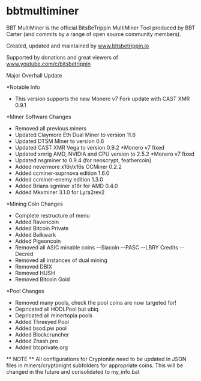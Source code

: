 # bbtmultiminer

BBT MultiMiner is the official BitsBeTrippin MultiMiner Tool produced by BBT Carter (and commits by a range of open source community members).

Created, updated and maintained by www.bitsbetrippin.io

Supported by donations and great viewers of www.youtube.com/c/bitsbetrippin

Major Overhall Update

*Notable Info
- This version supports the new Monero v7 Fork update with CAST XMR 0.9.1

*Miner Software Changes
- Removed all previous miners
- Updated Claymore Eth Dual Miner to version 11.6
- Updated DTSM Miner to version 0.6
- Updated CAST XMR Vega to version 0.9.2 *Monero v7 fixed
- Updated xmrig AMD, NVIDIA and CPU version to 2.5.2 *Monero v7 fixed
- Updated nsgminer to 0.9.4 (for neoscrypt, feathercoin)
- Added nevermore x16r/x16s CCMiner 0.2.2 
- Added ccminer-suprnova edition 1.6.0
- Added ccminer-enemy edition 1.3.0
- Added Brians sgminer x16r for AMD 0.4.0
- Added Mkxminer 3.1.0 for Lyra2rev2

*Mining Coin Changes
- Complete restructure of menu
- Added Ravencoin
- Added Bitcoin Private
- Added Bulkwark
- Added Pigeoncoin
- Removed all ASIC minable coins
  --Siacoin
  --PASC
  --LBRY Credits
  --Decred
- Removed all instances of dual mining
- Removed DBIX
- Removed HUSH
- Removed Bitcoin Gold

*Pool Changes
- Removed many pools, check the pool coins are now targeted for!
- Depricated all HODLPool but ubiq
- Depricated all minertopia pools
- Added Threeyed Pool
- Added bsod.pw pool
- Added Blockcruncher
- Added Zhash.pro
- Added btcprivate.org

** NOTE **
All configurations for Cryptonite need to be updated in JSON files in miners/cryptonight subfolders for appropriate coins. This will be changed in the future and consolidated to my_info.bat
